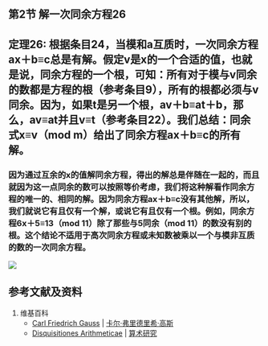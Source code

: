 ## 第2节 解一次同余方程26

## 定理26: 根据条目24，当模和a互质时，一次同余方程ax＋b≡c总是有解。假定v是x的一个合适的值，也就是说，同余方程的一个根，可知：所有对于模与v同余的数都是方程的根（参考条目9），所有的根都必须与v同余。因为，如果t是另一个根，av＋b≡at＋b，那么，av≡at并且v≡t（参考条目22）。我们总结：同余式x≡v（mod m）给出了同余方程ax＋b≡c的所有解。

### 因为通过互余的x的值解同余方程，得出的解总是伴随在一起的，而且就因为这一点同余的数可以按照等价考虑，我们将这种解看作同余方程的唯一的、相同的解。因为同余方程ax＋b≡c没有其他解，所以，我们就说它有且仅有一个解，或说它有且仅有一个根。例如，同余方程6x＋5≡13（mod 11）除了那些与5同余（mod 11）的数没有别的根。这个结论不适用于高次同余方程或未知数被乘以一个与模非互质的数的一次同余方程。

![](/images/数论/高斯的算术研究中典型的推演实验/章2/定理25/26-1.jpg)

## 参考文献及资料

1. 维基百科
	- [Carl Friedrich Gauss](https://en.wikipedia.org/wiki/Carl_Friedrich_Gauss) | [卡尔·弗里德里希·高斯](https://zh.wikipedia.org/wiki/%E5%8D%A1%E7%88%BE%C2%B7%E5%BC%97%E9%87%8C%E5%BE%B7%E9%87%8C%E5%B8%8C%C2%B7%E9%AB%98%E6%96%AF) 
	- [Disquisitiones Arithmeticae](https://en.wikipedia.org/wiki/Disquisitiones_Arithmeticae) | [算术研究](https://zh.wikipedia.org/wiki/算术研究) 



